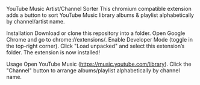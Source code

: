 YouTube Music Artist/Channel Sorter
This chromium compatible extension adds a button to sort YouTube Music library albums & playlist alphabetically by channel/artist name.

Installation
Download or clone this repository into a folder.
Open Google Chrome and go to chrome://extensions/.
Enable Developer Mode (toggle in the top-right corner).
Click "Load unpacked" and select this extension’s folder.
The extension is now installed!

Usage
Open YouTube Music (https://music.youtube.com/library).
Click the "Channel" button to arrange albums/playlist alphabetically by channel name.

